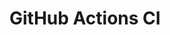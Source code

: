 # GitHub Actions CI







































































































































































































































































































































































































































































































































































































































































































































































































































































































































































































































































































































































































































































































































































































































































































































































































































































































































































































































































































































































































































































































































































































































































































































































































































































































































































